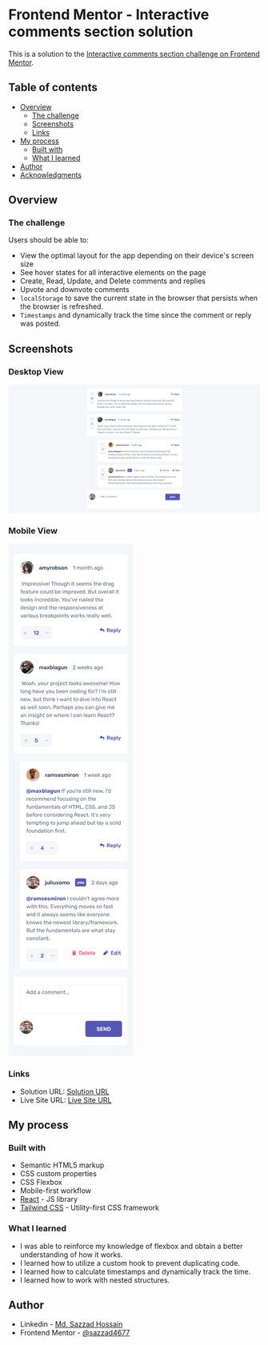 # Frontend Mentor - Interactive comments section solution

This is a solution to the [Interactive comments section challenge on Frontend Mentor](https://www.frontendmentor.io/challenges/interactive-comments-section-iG1RugEG9).

## Table of contents

- [Overview](#overview)
  - [The challenge](#the-challenge)
  - [Screenshots](#screenshots)
  - [Links](#links)
- [My process](#my-process)
  - [Built with](#built-with)
  - [What I learned](#what-i-learned)
- [Author](#author)
- [Acknowledgments](#acknowledgments)

## Overview

### The challenge

Users should be able to:

- View the optimal layout for the app depending on their device's screen size
- See hover states for all interactive elements on the page
- Create, Read, Update, and Delete comments and replies
- Upvote and downvote comments
- `localStorage` to save the current state in the browser that persists when the browser is refreshed.
- `Timestamps` and dynamically track the time since the comment or reply was posted.

## Screenshots

### **Desktop View**
![desktop view](./Desktop-View.png)

### **Mobile View**
![Mobile view](./Mobile-View.png#center)

### Links

- Solution URL: [Solution URL](https://github.com/sazzad4677/Interactive-comments-section)
- Live Site URL: [Live Site URL](https://interactive-comments-bd.netlify.app/)

## My process

### Built with
- Semantic HTML5 markup
- CSS custom properties
- CSS Flexbox
- Mobile-first workflow
- [React](https://reactjs.org/) - JS library
- [Tailwind CSS](https://tailwindcss.com/) - Utility-first CSS framework

### What I learned
- I was able to reinforce my knowledge of flexbox and obtain a better understanding of how it works.
- I learned how to utilize a custom hook to prevent duplicating code.
- I learned how to calculate timestamps and dynamically track the time.
- I learned how to work with nested structures.

## Author
- Linkedin - [Md. Sazzad Hossain](https://www.linkedin.com/in/sazzad4673/)
- Frontend Mentor - [@sazzad4677](https://www.frontendmentor.io/profile/sazzad4677)

